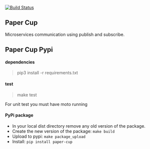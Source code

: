 [![Build Status](https://travis-ci.com/LUXEYS/paper_cup.svg?branch=master)](https://travis-ci.com/github/LUXEYS/paper_cup)


Paper Cup
--------

Microservices communication using publish and subscribe.

Paper Cup Pypi
--------

#### dependencies
> pip3 install -r requirements.txt

#### test
> make test

For unit test you must have moto running

#### PyPi package
- In your local dist directory remove any old version of the package.
- Create the new version of the package: `make build`
- Upload to pypi: `make package_upload`
- Install: `pip install paper-cup`
